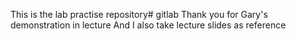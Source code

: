 This is the lab practise repository# gitlab
Thank you for Gary's demonstration in lecture
And I also take lecture slides as reference